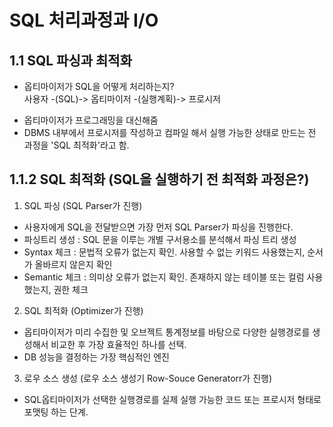 # SQL 처리과정과 I/O
## 1.1 SQL 파싱과 최적화

* 옵티마이저가 SQL을 어떻게 처리하는지? <br>
사용자 -(SQL)-> 옵티마이저 -(실행계획)-> 프로시저 <br>
- 옵티마이저가 프로그래밍을 대신해줌
- DBMS 내부에서 프로시저를 작성하고 컴파일 해서 실행 가능한 상태로 만드는 전 과정을 'SQL 최적화'라고 함. 

## 1.1.2 SQL 최적화 (SQL을 실행하기 전 최적화 과정은?)
1) SQL 파싱 (SQL Parser가 진행)
- 사용자에게 SQL을 전달받으면 가장 먼저 SQL Parser가 파싱을 진행한다. 
- 파싱트리 생성 : SQL 문을 이루는 개별 구서용소를 분석해서 파싱 트리 생성
- Syntax 체크 : 문법적 오류가 없는지 확인. 사용할 수 없는 키워드 사용했는지, 순서가 올바르지 않은지 확인
- Semantic 체크 : 의미상 오류가 없는지 확인. 존재하지 않는 테이블 또는 컬럼 사용했는지, 권한 체크

2) SQL 최적화 (Optimizer가 진행)
- 옵티마이저가 미리 수집한 및 오브젝트 통계정보를 바탕으로 다양한 실행경로를 생성해서 비교한 후 가장 효율적인 하나를 선택.
- DB 성능을 결정하는 가장 핵심적인 엔진

3) 로우 소스 생성 (로우 소스 생성기 Row-Souce Generatorr가 진행)
- SQL옵티마이저가 선택한 실행경로를 실제 실행 가능한 코드 또는 프로시저 형태로 포맷팅 하는 단계. 
